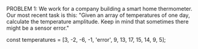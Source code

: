 PROBLEM 1:
We work for a company building a smart home thermometer. Our most recent task is this: "Given an array of
temperatures of one day, calculate the temperature amplitude. Keep in mind that sometimes there might be a sensor error."

const temperatures = [3, -2, -6, -1, 'error', 9, 13, 17, 15, 14, 9, 5];
